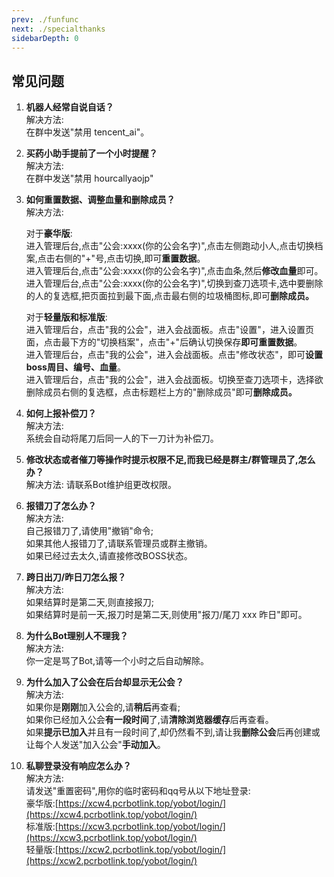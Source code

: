 ```yaml
---
prev: ./funfunc
next: ./specialthanks
sidebarDepth: 0
---
```

## 常见问题
1. <b>机器人经常自说自话？</b>  
   解决方法:  
   在群中发送"禁用 tencent_ai"。

2. <b>买药小助手提前了一个小时提醒？</b>  
   解决方法:  
   在群中发送"禁用 hourcallyaojp"

3. <b>如何重置数据、调整血量和删除成员？</b>   
   解决方法:
     
   对于<b>豪华版</B>:    
   进入管理后台,点击"公会:xxxx(你的公会名字)",点击左侧跑动小人,点击切换档案,点击右侧的"+"号,点击切换,即可<b>重置数据</b>。   
   进入管理后台,点击"公会:xxxx(你的公会名字)",点击血条,然后<b>修改血量</B>即可。  
   进入管理后台,点击"公会:xxxx(你的公会名字)",切换到查刀选项卡,选中要删除的人的复选框,把页面拉到最下面,点击最右侧的垃圾桶图标,即可<b>删除成员。</b>

   对于<b>轻量版和标准版</b>:  
   进入管理后台，点击"我的公会"，进入会战面板。点击"设置"，进入设置页面，点击最下方的"切换档案"，点击"+"后确认切换保存<b>即可重置数据</b>。<br>进入管理后台，点击"我的公会"，进入会战面板。点击"修改状态"，即可<b>设置boss周目、编号、血量</b>。<br>进入管理后台，点击"我的公会"，进入会战面板。切换至查刀选项卡，选择欲删除成员右侧的复选框，点击标题栏上方的"删除成员"即可<b>删除成员。</b>


4. <b>如何上报补偿刀？</b>  
   解决方法:  
   系统会自动将尾刀后同一人的下一刀计为补偿刀。

5. <b>修改状态或者催刀等操作时提示权限不足,而我已经是群主/群管理员了,怎么办？</b>    
   解决方法:
   请联系Bot维护组更改权限。

6. <b>报错刀了怎么办？</b>  
   解决方法:  
   自己报错刀了,请使用"撤销"命令;  
   如果其他人报错刀了,请联系管理员或群主撤销。  
   如果已经过去太久,请直接修改BOSS状态。

7. <b>跨日出刀/昨日刀怎么报？</b>  
   解决方法:  
   如果结算时是第二天,则直接报刀;  
   如果结算时是前一天,报刀时是第二天,则使用"报刀/尾刀 xxx 昨日"即可。

8. <b>为什么Bot理别人不理我？</b>  
   解决方法:  
   你一定是骂了Bot,请等一个小时之后自动解除。

9. <b>为什么加入了公会在后台却显示无公会？</b>  
   解决方法:  
   如果你是<B>刚刚</b>加入公会的,请<b>稍后</b>再查看;  
   如果你已经加入公会<b>有一段时间</b>了,请<b>清除浏览器缓存</b>后再查看。  
   如果<b>提示已加入</B>并且有一段时间了,却仍然看不到,请让我<b>删除公会</b>后再创建或让每个人发送"加入公会"<b>手动加入</B>。  

10. <b>私聊登录没有响应怎么办？</b>  
    解决方法:  
    请发送"重置密码",用你的临时密码和qq号从以下地址登录:  
    豪华版:[https://xcw4.pcrbotlink.top/yobot/login/](https://xcw4.pcrbotlink.top/yobot/login/)    
    标准版:[https://xcw3.pcrbotlink.top/yobot/login/](https://xcw3.pcrbotlink.top/yobot/login/)   
    轻量版:[https://xcw2.pcrbotlink.top/yobot/login/](https://xcw2.pcrbotlink.top/yobot/login/)   

